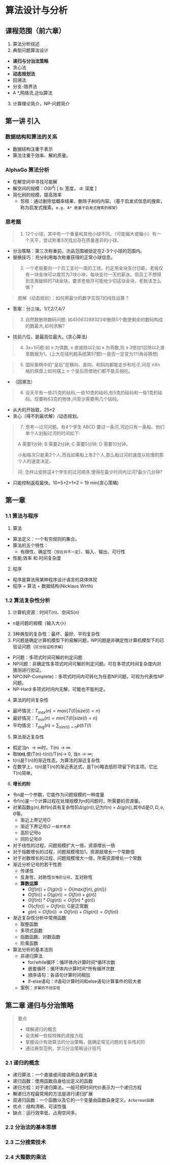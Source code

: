 # 算法设计与分析
## 课程范围（前六章）
1. 算法分析综述
2. 典型问题算法设计
- **递归与分治法策略**
- 贪心法
- **动态规划法**
- 回溯法
- 分支-限界法
- A *,网络流,近似算法
3. 计算理论简介，NP-问题简介


## 第一讲 引入
### 数据结构和算法的关系
- 数据结构注重于表示
- 算法注重于效率、解的质量。

### AlphaGo 算法分析
- 在解空间中寻找可能解
- 解空间的规模：O($b^d$)  [ b: 宽度， d: 深度 ]
- 简化树的规模，提高效率
  - 剪枝：通过删除低概率结果，删除子树的内容。（基于启发式信息的搜索，称为启发式搜索。`e.g. A* 是基于启发式搜索的框架`）

### 思考题
>1. 12个小球，其中有一个重量和其他小球不同。（可能偏大或偏小）有一个天平，尝试称重3次找出存在质量差异的小球。
- 分治策略：第三次称重前，次品范围被锁定在2-3个小球的范围内。
- 替换技巧：充分利用每次称重获得的正常小球信息。

>2.  一个老板要向一个员工支付一周的工钱，约定用金块支付日薪。老板仅有一块金块可以裁剪为7块小块，每块支付一天的薪水。但员工不想得到支离破碎的7块金块，要求老板尽可能地少切这块金块，老板该怎么做？

>  题解（动态规划）：如何用最少的数字实现7的线性运算？

- 答案：分三块。1/7,2/7,4/7

>3. 自然数删除数码问题:
>如45563289323中删除5个数使剩余的数码构成的数最大,如何求解?

- 找前六位，是最高位最大。(贪心算法)

>4. 3x+1问题:如 x 为偶数, x 直接除以2;如 x 为奇数,则 x 3倍加1后除以2;直至数据为1。(上大在线判题系统第57题)一是否一定变为1?(角谷猜想)

>5. 国际象棋中的“皇后”在横向、直向、和斜向都能走步和吃子,问在 nXn 格的棋盘上如何摆上 n 个皇后而使她们都不能互相吃。
- （回溯法）


>6. 设天平有一些25克的砝码,一些10克的砝码,些5克的砝码和一些1克的砝码。现要称63克的物体,问至少需要用几个砝码。
- 从大的开始取，25*2
- 贪心（得不到最优解）/动态规划。

>7. 思考—过河问题。有4个学生 ABCD 要过一条河,河边只有一条船。他们单个人划船过河的时间如下:
>
> A 需要1分钟; B 需要2分钟; C 需要5分钟; D 需要10分钟。
> 
>小船每次只能乘2个人,而且如果船上有2个人,那么船过河的速度以较慢的那个人的速度决定。
>
> 问:  怎样让安排这4个学生的过河顺序,使得在最少时间内过河?最少几分钟?

- 只能控制返程最快。10+5+2+1*2 = 19 min(贪心策略)

## 第一章
### 1.1 算法与程序
1. 算法
- 算法定义：一个有穷规则的集合。
- 算法的五个特性：
   - 有限性、确定性（`现在并不一定`）、输入、输出、可行性
 - 性能:效率 和 时间复杂度

2. 程序
- 程序是算法用某种程序设计语言的具体体现
- 程序 = 算法 + 数据结构(Nicklaus Wirth)

### 1.2 算法复杂性分析
1. 计算机资源：时间T(n)、空间S(n) 
- n是问题的规模（输入大小）
2. 3种典型的复杂性：最坏、最好、平均复杂性
3. P问题是确定计算机模型下的易解问题，NP问题是非确定性计算机模型下的已验证问题（`区分验证和求解`）
- P问题：多项式时间可解的判定问题
- NP问题：非确定性多项式时间可解的判定问题。可在多项式时间复杂度内对猜测进行验证。
- NPC(NP-Complete)：多项式时间内可转化为任意NP问题，可视为代表性NP问题。
- NP-Hard:多项式时间内无解，可能也不能判定。
4. 算法的时间复杂性
- 最坏情况：$T_{max}(n) = max\{T(I)|size(I)=n\}$
- 最好情况：$T_{min}(n) = min\{T(I)|size(I)=n\}$
- 平均情况：$T_{avg}(n) = \sum_{size(I) = n}p(I)T(I)$
5. 算法渐近复杂性
- 假定当n $\rightarrow \infty$时，T(n)$\rightarrow \infty$
- 取**t(n)**,使(T(n)-t(n))/T(n)$\rightarrow$ 0, 当n$\rightarrow \infty$;
- t(n)是T(n)的渐近性态，为算法的渐近复杂性
- 在数学上，t(n)是T(n)的渐近表达式，是T(n)略去低阶项留下的主项。它比T(n)简单。
6. **增长的阶**
- 令n是一个参数，它能作为问题规模的一种度量
- 令f(n)是一个计算过程在处理规模为n的问题时，所需要的资源量。
- 对某函数g(n),称f(n)具有复杂性阶$\Delta$(g(n)),记为f(n) = $\Delta$(g(n)),其中$\Delta$是$O,\Omega,o,\Theta$等。
  - 渐近上界记号O
  - 渐近下界记号$\Omega$ `一般不考虑`
  - 高阶记号o
  - 同阶记号$\Theta$
- 对于线性的过程，问题规模扩大一倍，资源增长一倍
- 对于指数增长的过程，问题规模增加1，资源就增长一个常数倍
- 对于对数增长的过程，问题规模增大一倍，所需资源增长一个常数
- 渐近分析记号的若干性质
  - 传递性
  - 反身性、对称性`仅等阶记号`、互对称性
  - **算数运算**
    - $O(f(n))+O(g(n)) = O\{max\{f(n),g(n)\}\}$
    - $O(f(n))+O(g(n)) = O(f(n)+g(n))$
    - $O(f(n))*O(g(n)) = O(f(n)*g(n))$
    - $O(cf(n)) = O(f(n))$; C是正常数
    - $g(n) = O(f(n)) \rightarrow O(f(n))+O(g(n)) = O(f(n))$
- 渐近复杂性分析中常用函数
  - 取整函数
  - 多项式函数
  - 指数函数、对数函数
  - 阶乘函数
- 算法分析的基本法则
  - 非递归算法
    - for/while循环：循环体内计算时间*循环次数
    - 嵌套循环：循环体内计算时间*所有循环次数
    - 顺序语句：各语句计算时间相加
    - if-else语句：if语句计算时间和else语句计算事件的较大者
  - 案例：`求幂的不同实现`

## 第二章 递归与分治策略
> 要点
> - 理解递归的概念
> - 会求解一些较特殊的递推方程
> - 掌握设计有效算法的分治策略，能确定常见问题的复杂性的阶
> - 通过典型范例，学习分治策略设计技巧

### 2.1 递归的概念
- 递归算法：一个直接或间接调用自身的算法
- 递归函数：使用函数自身给出定义的函数
- 递归方程：对于递归算法，一般可把时间代价表示为一个递归方程
- 解递归方程最常用的方法是进行递归扩展
- 双递归函数：一个函数以及它的一个变量由函数自身定义。`Ackerman函数`
- 优点：结构清晰，可读性强
- 缺点：运行效率低，占用空间多。
### 2.2 分治法的基本思想
### 2.3 二分搜索技术
### 2.4 大整数的乘法



